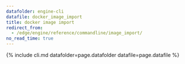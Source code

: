 ```yaml
---
datafolder: engine-cli
datafile: docker_image_import
title: docker image import
redirect_from:
  - /edge/engine/reference/commandline/image_import/
no_read_time: true
---
```

<!--
Sorry, but the contents of this page are automatically generated from
Docker's source code. If you want to suggest a change to the text that appears
here, you'll need to find the string by searching this repo:

https://github.com/docker/cli
-->

{% include cli.md datafolder=page.datafolder datafile=page.datafile %}
